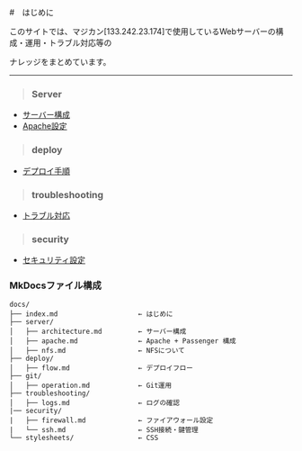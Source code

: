 #　はじめに

このサイトでは、マジカン[133.242.23.174]で使用しているWebサーバーの構成・運用・トラブル対応等の

ナレッジをまとめています。

* * *

> ### Server

- [サーバー構成](server/architecture.md)
- [Apache設定](server/apache.md)

> ### deploy

- [デプロイ手順](deploy/flow.md)

> ### troubleshooting

- [トラブル対応](troubleshooting/common_issues.md)

> ### security

- [セキュリティ設定](security/firewall.md)

### MkDocsファイル構成

```
docs/
├── index.md                    ← はじめに
├── server/
│   ├── architecture.md         ← サーバー構成
│   ├── apache.md               ← Apache + Passenger 構成
│   ├── nfs.md                  ← NFSについて
├── deploy/
│   ├── flow.md                 ← デプロイフロー
├── git/
│   ├── operation.md            ← Git運用
├── troubleshooting/
│   ├── logs.md                 ← ログの確認
|── security/
|   ├── firewall.md             ← ファイアウォール設定
|   └── ssh.md                  ← SSH接続・鍵管理
└── stylesheets/                ← CSS
```